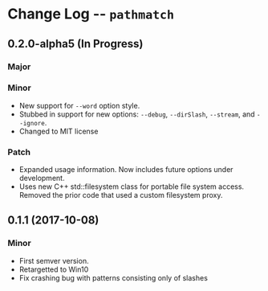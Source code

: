 Change Log -- `pathmatch`
================================================================================

0.2.0-alpha5  (In Progress)
--------------------------------------------------------------------------------
### Major

### Minor
  - New support for `--word` option style.
  - Stubbed in support for new options: `--debug`, `--dirSlash`, `--stream`, and
    `--ignore`.
  - Changed to MIT license

### Patch
  - Expanded usage information. Now includes future options under development.
  - Uses new C++ std::filesystem class for portable file system access. Removed
    the prior code that used a custom filesystem proxy.


0.1.1  (2017-10-08)
--------------------------------------------------------------------------------
### Minor
  - First semver version.
  - Retargetted to Win10
  - Fix crashing bug with patterns consisting only of slashes

